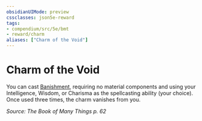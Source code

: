 ```yaml
---
obsidianUIMode: preview
cssclasses: json5e-reward
tags:
- compendium/src/5e/bmt
- reward/charm
aliases: ["Charm of the Void"]
---
```

# Charm of the Void

You can cast [Banishment](/Systems/5e/spells/banishment.md), requiring no material components and using your Intelligence, Wisdom, or Charisma as the spellcasting ability (your choice). Once used three times, the charm vanishes from you.

*Source: The Book of Many Things p. 62*